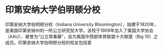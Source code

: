 # 印第安纳大学伯明顿分校

印第安纳大学伯明顿分校（Indiana University Bloomington），始建于1820年，是美国印第安纳州的一所公立研究型大学。该校于1909年加入了美国大学协会（AAU）、被誉为“公立常春藤”，且为美国中西部体育联盟十大联盟（Big 10）之成员。印第安纳大学伯明顿分校的校友包括爱